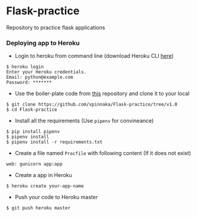 # Flask-practice
Repository to practice flask applications

### Deploying app to Heroku
* Login to heroku from command line (download Heroku CLI [here](https://devcenter.heroku.com/articles/getting-started-with-python#set-up))
```
$ heroku login
Enter your Heroku credentials.
Email: python@example.com
Password: *******
```
* Use the boiler-plate code from [this](.) repository and clone it to your local
```
$ git clone https://github.com/vpinnaka/Flask-practice/tree/v1.0
$ cd Flask-practice
```
* Install all the requirements (Use `pipenv` for convineance)
```
$ pip install pipenv
$ pipenv install
$ pipenv install -r requirements.txt
```
* Create a file named `Procfile` with following content (If it does not exist)
```
web: gunicorn app:app
```
* Create  a app in Heroku
```
$ heroku create your-app-name
```
* Push your code to Heroku master
```
$ git push heroku master
```